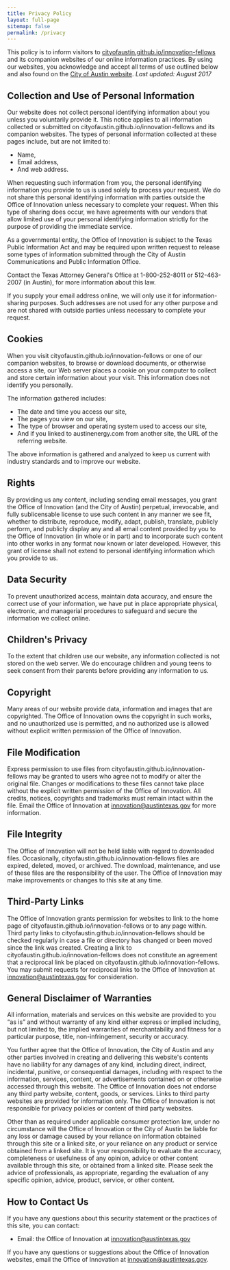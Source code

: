 ```yaml
---
title: Privacy Policy
layout: full-page
sitemap: false
permalink: /privacy
---
```


This policy is to inform visitors to [cityofaustin.github.io/innovation-fellows](https://cityofaustin.github.io/innovation-fellows/) and its companion websites of our online information practices. By using our websites, you acknowledge and accept all terms of use outlined below and also found on the [City of Austin website](http://www.austintexas.gov/page/privacy-policy). *Last updated: August 2017*

## Collection and Use of Personal Information
Our website does not collect personal identifying information about you unless you voluntarily provide it. This notice applies to all information collected or submitted on cityofaustin.github.io/innovation-fellows and its companion websites. The types of personal information collected at these pages include, but are not limited to:

* Name,
* Email address,
* And web address.

When requesting such information from you, the personal identifying information you provide to us is used solely to process your request. We do not share this personal identifying information with parties outside the Office of Innovation unless necessary to complete your request. When this type of sharing does occur, we have agreements with our vendors that allow limited use of your personal identifying information strictly for the purpose of providing the immediate service.

As a governmental entity, the Office of Innovation is subject to the Texas Public Information Act and may be required upon written request to release some types of information submitted through the City of Austin Communications and Public Information Office.

Contact the Texas Attorney General's Office at 1-800-252-8011 or 512-463-2007 (in Austin), for more information about this law.

If you supply your email address online, we will only use it for information-sharing purposes. Such addresses are not used for any other purpose and are not shared with outside parties unless necessary to complete your request.

## Cookies

When you visit cityofaustin.github.io/innovation-fellows or one of our companion websites, to browse or download documents, or otherwise access a site, our Web server places a cookie on your computer to collect and store certain information about your visit. This information does not identify you personally.

The information gathered includes:

* The date and time you access our site,
* The pages you view on our site,
* The type of browser and operating system used to access our site,
* And if you linked to austinenergy.com from another site, the URL of the referring website.

The above information is gathered and analyzed to keep us current with industry standards and to improve our website.

## Rights
By providing us any content, including sending email messages, you grant the Office of Innovation (and the City of Austin) perpetual, irrevocable, and fully sublicensable license to use such content in any manner we see fit, whether to distribute, reproduce, modify, adapt, publish, translate, publicly perform, and publicly display any and all email content provided by you to the Office of Innovation (in whole or in part) and to incorporate such content into other works in any format now known or later developed.  However, this grant of license shall not extend to personal identifying information which you provide to us.

## Data Security
To prevent unauthorized access, maintain data accuracy, and ensure the correct use of your information, we have put in place appropriate physical, electronic, and managerial procedures to safeguard and secure the information we collect online.

## Children's Privacy
To the extent that children use our website, any information collected is not stored on the web server. We do encourage children and young teens to seek consent from their parents before providing any information to us.

## Copyright
Many areas of our website provide data, information and images that are copyrighted. The Office of Innovation owns the copyright in such works, and no unauthorized use is permitted, and no authorized use is allowed without explicit written permission of the Office of Innovation.

## File Modification
Express permission to use files from cityofaustin.github.io/innovation-fellows may be granted to users who agree not to modify or alter the original file. Changes or modifications to these files cannot take place without the explicit written permission of the Office of Innovation. All credits, notices, copyrights and trademarks must remain intact within the file. Email the Office of Innovation at [innovation@austintexas.gov](mailto:innovation@austintexas.gov) for more information.

## File Integrity
The Office of Innovation will not be held liable with regard to downloaded files. Occasionally, cityofaustin.github.io/innovation-fellows files are expired, deleted, moved, or archived. The download, maintenance, and use of these files are the responsibility of the user. The Office of Innovation may make improvements or changes to this site at any time.

## Third-Party Links
The Office of Innovation grants permission for websites to link to the home page of cityofaustin.github.io/innovation-fellows or to any page within. Third party links to cityofaustin.github.io/innovation-fellows should be checked regularly in case a file or directory has changed or been moved since the link was created. Creating a link to cityofaustin.github.io/innovation-fellows does not constitute an agreement that a reciprocal link be placed on cityofaustin.github.io/innovation-fellows. You may submit requests for reciprocal links to the Office of Innovation at [innovation@austintexas.gov](mailto:innovation@austintexas.gov) for consideration.

## General Disclaimer of Warranties
All information, materials and services on this website are provided to you “as is” and without warranty of any kind either express or implied including, but not limited to, the implied warranties of merchantability and fitness for a particular purpose, title, non-infringement, security or accuracy.

You further agree that the Office of Innovation, the City of Austin and any other parties involved in creating and delivering this website's contents have no liability for any damages of any kind, including direct, indirect, incidental, punitive, or consequential damages, including with respect to the information, services, content, or advertisements contained on or otherwise accessed through this website. The Office of Innovation does not endorse any third party website, content, goods, or services. Links to third party websites are provided for information only. The Office of Innovation is not responsible for privacy policies or content of third party websites.

Other than as required under applicable consumer protection law, under no circumstance will the Office of Innovation or the City of Austin be liable for any loss or damage caused by your reliance on information obtained through this site or a linked site, or your reliance on any product or service obtained from a linked site. It is your responsibility to evaluate the accuracy, completeness or usefulness of any opinion, advice or other content available through this site, or obtained from a linked site. Please seek the advice of professionals, as appropriate, regarding the evaluation of any specific opinion, advice, product, service, or other content.

## How to Contact Us
If you have any questions about this security statement or the practices of this site, you can contact:

* Email: the Office of Innovation at [innovation@austintexas.gov](mailto:innovation@austintexas.gov)

If you have any questions or suggestions about the Office of Innovation websites, email the Office of Innovation at [innovation@austintexas.gov](mailto:innovation@austintexas.gov).
